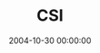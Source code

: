 ---
layout: series
series: "CSI"
permalink: "/csi/"
title: "CSI"
date: 2004-10-30 00:00:00
endDate: 2004-11-28 00:00:00
description: "Its a dirty little secret. Success isnt always what we thought it would be. In fact, sometimes success can be more destructive to us as than failure. Join us over these 5 weeks as we investigate the good and the bad evidence from a string of intriguing lives and look for the clues God has left for our lives."
src: "http://s3.amazonaws.com/crossroads-media/images/legacy/content/bigscreen.CSI.jpg"
---